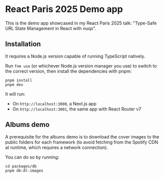 # React Paris 2025 Demo app

This is the demo app showcased in my React Paris 2025 talk: "Type-Safe URL State Management in React with nuqs".

## Installation

It requires a Node.js version capable of running TypeScript natively.

Run `fnm use` (or whichever Node.js version manager you use) to switch to the correct version, then install the dependencies with pnpm:

```
pnpm install
pnpm dev
```

It will run:

- On `http://localhost:3000`, a Next.js app
- On `http://localhost:3001`, the same app with React Router v7

## Albums demo

A prerequisite for the albums demo is to download the cover images
to the public folders for each framework (to avoid fetching from the
Spotify CDN at runtime, which requires a network connection).

You can do so by running:

```
cd packages/db
pnpm db:dl-images
```
